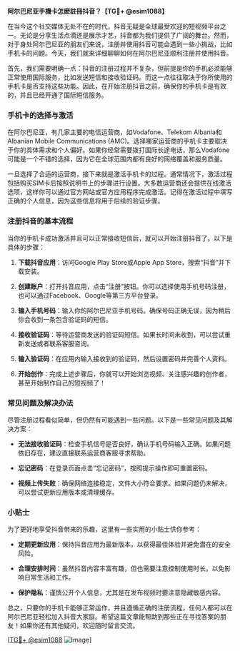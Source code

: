 **阿尔巴尼亚手機卡怎麽註冊抖音？【TG💪+ @esim1088】**

在当今这个社交媒体无处不在的时代，抖音无疑是全球最受欢迎的短视频平台之一。无论是分享生活点滴还是展示才艺，抖音都为我们提供了广阔的舞台。然而，对于身处阿尔巴尼亚的朋友们来说，注册并使用抖音可能会遇到一些小挑战，比如手机卡的问题。今天，我们就来详细聊聊如何在阿尔巴尼亚顺利注册并使用抖音。

首先，我们需要明确一点：抖音的注册过程并不复杂，但前提是你的手机必须能够正常使用国际服务，比如发送短信和接收验证码。而这一点往往取决于你所使用的手机卡是否支持这些功能。因此，在开始注册抖音之前，确保你的手机卡是有效的，并且已经开通了国际短信服务。

### 手机卡的选择与激活

在阿尔巴尼亚，有几家主要的电信运营商，如Vodafone、Telekom Albania和Albanian Mobile Communications (AMC)。选择哪家运营商的手机卡主要取决于你的具体需求和个人偏好。如果你经常需要拨打国际长途电话，那么Vodafone可能是一个不错的选择，因为它在全球范围内都有良好的网络覆盖和服务质量。

一旦选择了合适的运营商，接下来就是激活手机卡的过程。通常情况下，激活过程包括购买SIM卡后按照说明书上的步骤进行设置。大多数运营商还会提供在线激活选项，这样你可以通过官方网站或官方应用程序完成激活。记得在激活过程中填写正确的个人信息，因为这些信息将用于后续的验证步骤。

### 注册抖音的基本流程

当你的手机卡成功激活并且可以正常接收短信后，就可以开始注册抖音了。以下是具体的步骤：

1. **下载抖音应用**：访问Google Play Store或Apple App Store，搜索“抖音”并下载安装。
   
2. **创建账户**：打开抖音应用，点击“注册”按钮。你可以选择使用手机号码注册，也可以通过Facebook、Google等第三方平台登录。

3. **输入手机号码**：输入你的阿尔巴尼亚手机号码。确保号码正确无误，因为稍后你会收到一条包含验证码的短信。

4. **接收验证码**：等待运营商发送的验证码短信。如果长时间未收到，可以尝试重新发送或者联系客服咨询。

5. **输入验证码**：在应用内输入接收到的验证码，然后设置密码并完善个人资料。

6. **开始创作**：完成上述步骤后，你就可以开始浏览视频、关注感兴趣的创作者，甚至开始制作自己的短视频了！

### 常见问题及解决办法

尽管注册过程看似简单，但仍然有可能遇到一些问题。以下是一些常见问题及其解决方案：

- **无法接收验证码**：检查手机信号是否良好，确认手机号码输入正确。如果问题依旧存在，建议直接联系运营商客服寻求帮助。

- **忘记密码**：在登录页面点击“忘记密码”，按照提示操作即可重置密码。

- **视频上传失败**：确保网络连接稳定，文件大小符合要求。如果问题仍未解决，可以尝试更新应用版本或清理缓存。

### 小贴士

为了更好地享受抖音带来的乐趣，这里有一些实用的小贴士供你参考：

- **定期更新应用**：保持抖音应用为最新版本，以获得最佳体验并避免潜在的安全风险。
  
- **合理安排时间**：虽然抖音内容丰富有趣，但也需要注意控制使用时长，以免影响日常生活和工作。

- **保护隐私**：谨慎公开个人信息，尤其是在发布视频时要注意隐藏敏感内容。

总之，只要你的手机卡能够正常运作，并且遵循正确的注册流程，任何人都可以在阿尔巴尼亚轻松加入抖音大家庭。希望这篇文章能帮助到那些正在寻找答案的朋友！如果你还有其他疑问，欢迎随时留言交流。

[[TG💪+ @esim1088](https://t.me/s/esim1088) ![Image](https://i.postimg.cc/4NQfJmqS/Snipaste-2025-05-13-00-14-12.png)]